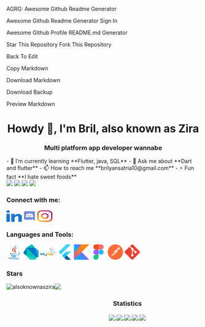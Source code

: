 AGRG: Awesome Github Readme Generator

Awesome Github Readme Generator
Sign In

Awesome Github Profile README.md Generator

Star This Repository
Fork This Repository

Back To Edit

Copy Markdown

Download Markdown

Download Backup

Preview Markdown
<h1 align="center">Howdy 👋, I'm Bril, also known as Zira</h1>
<h3 align="center">Multi platform app developer wannabe</h3>
- 🌱 I’m currently learning **Flutter, java, SQL**
- 💬 Ask me about **Dart and flutter**
- 📫 How to reach me **brilyansatria10@gmail.com**
- ⚡ Fun fact **I hate sweet foods**

<div> <a href="https://www.linkedin.com/in/https://www.linkedin.com/in/brilyan-satria-wahyuda-a96a80250/" target="_blank"><img src="https://img.shields.io/badge/LinkedIn-0077B5?style=for-the-badge&logo=linkedin&logoColor=white" target="_blank"></a>
<a href="https://github.com/alsoknownaszira" target="_blank"><img src="https://img.shields.io/badge/GitHub-100000?style=for-the-badge&logo=github&logoColor=white" target="_blank"></a>
<a href="https://instagram.com/bril_sat" target="_blank"><img src="https://img.shields.io/badge/Instagram-E4405F?style=for-the-badge&logo=instagram&logoColor=white" target="_blank"></a>
<a href = "mailto:brilyansatria10@gmail.com"><img src="https://img.shields.io/badge/-Gmail-%23333?style=for-the-badge&logo=gmail&logoColor=white" target="_blank"></a>
</div><h3 align="left">Connect with me:</h3>
<p align="left">
<a href="https://linkedin.com/in/https://www.linkedin.com/in/brilyan-satria-wahyuda-a96a80250/" target="blank"><img align="center" src="https://raw.githubusercontent.com/teamedwardforever/Readme-Generator/71f25dd8b98329b168142a6b782a107b75eab178/svg/Social/linked-in-alt.svg" alt="https://www.linkedin.com/in/brilyan-satria-wahyuda-a96a80250/" height="30" width="40" /></a><a href="https://discord.gg/ziraaa_" target="blank"><img align="center" src="https://raw.githubusercontent.com/teamedwardforever/Readme-Generator/71f25dd8b98329b168142a6b782a107b75eab178/svg/Social/discord.svg" alt="ziraaa_" height="30" width="40" /></a><a href="https://instagram.com/bril_sat" target="blank"><img align="center" src="https://raw.githubusercontent.com/teamedwardforever/Readme-Generator/71f25dd8b98329b168142a6b782a107b75eab178/svg/Social/instagram.svg" alt="bril_sat" height="30" width="40" /></a></p>

<h3 align="left">Languages and Tools:</h3>
<p align="left">
<img src="https://raw.githubusercontent.com/teamedwardforever/Readme-Generator/71f25dd8b98329b168142a6b782a107b75eab178/svg/Skills/Languages/java-original.svg" alt="Java" width="40" height="40"/>
<img src="https://raw.githubusercontent.com/teamedwardforever/Readme-Generator/71f25dd8b98329b168142a6b782a107b75eab178/svg/Skills/Mobile/dartlang-icon.svg" alt="Dart" width="40" height="40"/>
<img src="https://raw.githubusercontent.com/teamedwardforever/Readme-Generator/71f25dd8b98329b168142a6b782a107b75eab178/svg/Skills/Database/mysql-original-wordmark.svg" alt="Mysql" width="40" height="40"/>
<img src="https://raw.githubusercontent.com/teamedwardforever/Readme-Generator/71f25dd8b98329b168142a6b782a107b75eab178/svg/Skills/Mobile/flutterio-icon.svg" alt="Flutter" width="40" height="40"/>
<img src="https://raw.githubusercontent.com/teamedwardforever/Readme-Generator/71f25dd8b98329b168142a6b782a107b75eab178/svg/Skills/Mobile/kotlinlang-icon.svg" alt="Kotlin" width="40" height="40"/>
<img src="https://raw.githubusercontent.com/teamedwardforever/Readme-Generator/71f25dd8b98329b168142a6b782a107b75eab178/svg/Skills/Software/figma-icon.svg" alt="Figma" width="40" height="40"/>
<img src="https://raw.githubusercontent.com/teamedwardforever/Readme-Generator/71f25dd8b98329b168142a6b782a107b75eab178/svg/Skills/Software/getpostman-icon.svg" alt="Postman" width="40" height="40"/>
<img src="https://raw.githubusercontent.com/teamedwardforever/Readme-Generator/71f25dd8b98329b168142a6b782a107b75eab178/svg/Skills/Other/git-scm-icon.svg" alt="Git" width="40" height="40"/>
</p>

<h3 align="left">Stars</h3>
<img align="left" height="180em" src="https://github-readme-stats.vercel.app/api/top-langs/?username=alsoknownaszira&layout=compact&theme=dark" alt=alsoknownaszira />

<img src="https://user-images.githubusercontent.com/73097560/115834477-dbab4500-a447-11eb-908a-139a6edaec5c.gif"><h3 align="center">Statistics</h3>
<div align="center">
<a href="https://github.com/alsoknownaszira">
<img align="center" src="http://github-profile-summary-cards.vercel.app/api/cards/stats?username=alsoknownaszira&theme=dark" height="180em" />
<img align="center" src="http://github-profile-summary-cards.vercel.app/api/cards/most-commit-language?username=alsoknownaszira&theme=2077" height="180em" />
<img align="center" src="http://github-profile-summary-cards.vercel.app/api/cards/repos-per-language?username=alsoknownaszira&theme=dark" height="180em" />
<img align="center" src="http://github-profile-summary-cards.vercel.app/api/cards/productive-time?username=alsoknownaszira&theme=aura_dark" height="180em" />
<img align="center" src="http://github-profile-summary-cards.vercel.app/api/cards/profile-details?username=alsoknownaszira&theme=aura_dark" height="180em" />
</div>
